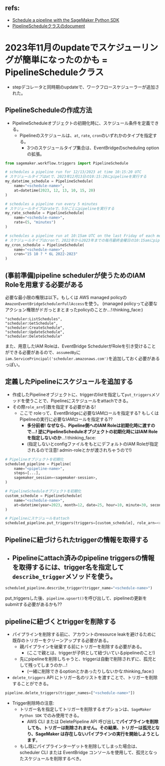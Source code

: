 ## refs:

- [Schedule a pipeline with the SageMaker Python SDK](https://docs.aws.amazon.com/sagemaker/latest/dg/pipeline-eventbridge.html)
- [PipelineScheduleクラスのdocument](https://sagemaker.readthedocs.io/en/stable/workflows/pipelines/sagemaker.workflow.pipelines.html#pipeline-schedule)

# 2023年11月のupdateでスケジューリングが簡単になったのかも = PipelineScheduleクラス

- stepデコレータと同時期のupdateで、ワークフロースケジューラーが追加された。

## PipelineScheduleの作成方法

- PipelineScheduleオブジェクトの初期化時に、スケジュール条件を定義できる。
  - Pipelineのスケジュールは、`at`, `rate`, `cron`のいずれかのタイプを指定する。
    - 3つのスケジュールタイプ集合は、EventBridgeのscheduling optionの拡張。


```python
from sagemaker.workflow.triggers import PipelineSchedule

# schedules a pipeline run for 12/13/2023 at time 10:15:20 UTC
# スケジュールタイプはatで、2023年12月13日の10:15:20にpipelineを実行する
my_datetime_schedule = PipelineSchedule(
    name="<schedule-name>", 
    at=datetime(2023, 12, 13, 10, 15, 20)
)

# schedules a pipeline run every 5 minutes
# スケジュールタイプはrateで、5分ごとにpipelineを実行する
my_rate_schedule = PipelineSchedule(
    name="<schedule-name>", 
    rate=(5, "minutes")
)

# schedules a pipeline run at 10:15am UTC on the last Friday of each month during the years 2022 to 2023
# スケジュールタイプはcronで、2022年から2023年までの毎月最終金曜日の10:15amにpipelineを実行する
my_cron_schedule = PipelineSchedule(
    name="<schedule-name>", 
    cron="15 10 ? * 6L 2022-2023"
)
```

## (事前準備)pipeline schedulerが使うためのIAM Roleを用意する必要がある

必要な最小限の権限は以下。もしくは AWS managed policyの`AmazonEventBridgeSchedulerFullAccess`を使う。
(managed policyって必要なアクション権限がドガっとまとまったpolicyのことか...!:thinking_face:)

```
"scheduler:ListSchedules",
"scheduler:GetSchedule",
"scheduler:CreateSchedule",
"scheduler:UpdateSchedule",
"scheduler:DeleteSchedule"
```

また、用意したIAM Roleは、EventBridge SchedulerがRoleを引き受けることができる必要があるので、`assumedBy`に`iam.ServicePrincipal('scheduler.amazonaws.com')`を追加しておく必要があるっぽい。

## 定義したPipelineにスケジュールを追加する

- 作成したPipelineオブジェクトに、triggerのlistを指定して`put_triggers`メソッドを使うことで、Pipelineにスケジュールをattachできる。
- その際`role_arn`引数を指定する必要がある! 
  - ここで roleって、EventBridgeに必要なIAMロールを指定する? もしくはPipelineの実行に必要なIAMロールを指定する??
    - **多分前者! なぜなら、Pipeline側へのIAM Roleは初期化時に渡すので...! 逆にPipelineScheduleオブジェクトの初期化時にはIAM Roleを指定しないのか**...!:thinking_face:
    - (指定しないとconfigファイルをもとにデフォルトのIAM Roleが指定されるので注意! admin-roleとかが渡されちゃうので!)

```python
# Pipelineオブジェクトを初期化
scheduled_pipeline = Pipeline(
    name="<pipeline-name>",
    steps=[...],
    sagemaker_session=<sagemaker-session>,
)

# PipelineScheduleオブジェクトを初期化
custom_schedule = PipelineSchedule(
    name="<schedule-name>", 
    at=datetime(year=2023, month=12, date=25, hour=10, minute=30, second=30)
)

# Pipelineにスケジュールをattach
scheduled_pipeline.put_triggers(triggers=[custom_schedule], role_arn=<role>)
```

## Pipelineに紐づけられたtriggerの情報を取得する

- **Pipelineにattach済みのpipeline triggersの情報を取得**するには、trigger名を指定して`describe_trigger`メソッドを使う。
  - 

```python
scheduled_pipeline.describe_trigger(trigger_name="<schedule-name>")
```

put_triggersした後、`pipeline.upsert()`を呼び出して、pipelineの更新をsubmitする必要があるかも??

## pipelineに紐づくとtriggerを削除する

- パイプラインを削除する前に、アカウントのresource leakを避けるために既存のトリガーをクリーンアップする必要がある。
  - 親パイプラインを破棄する前にトリガーを削除する必要がある。
    - (ここで親とは、triggerが子供として紐づいているpipelineのこと!)
  - 先にpipelineを削除しちゃうと、triggerは自動で削除されずに、孤児として残ってしまうのか...!
    - (一緒に削除できるoptionとかあったりしないかな:thinking_face:)
- `delete_triggers` API にトリガー名のリストを渡すことで、トリガーを削除することができる。

```python
pipeline.delete_triggers(trigger_names=["<schedule-name>"])
```

- Trigger削除時の注意:
  - トリガー名を指定してトリガーを削除するオプションは、`SageMaker Python SDK` でのみ使用できる。
    - AWS CLI または DeletePipeline API 呼び出しで**パイプラインを削除しても、トリガーは削除されません。その結果、トリガーは孤児となり、SageMaker は存在しないパイプラインの実行を開始しようとします**。
  - もし既にパイプラインターゲットを削除してしまった場合は、scheduler CLI または EventBridge コンソールを使用して、孤児となったスケジュールを削除するべき。
